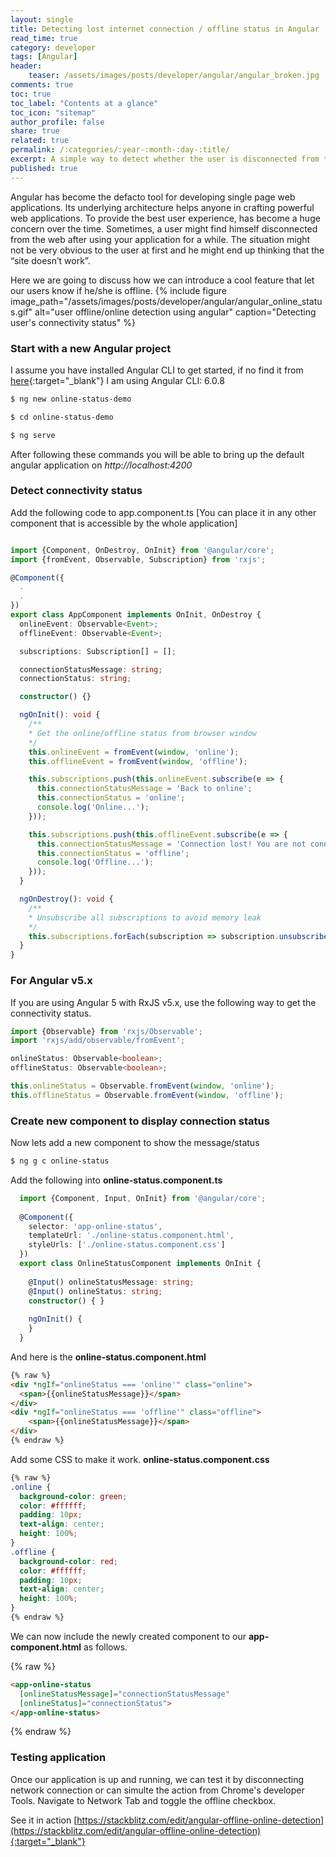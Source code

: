 ```yaml
---
layout: single
title: Detecting lost internet connection / offline status in Angular
read_time: true
category: developer
tags: [Angular]
header:
    teaser: /assets/images/posts/developer/angular/angular_broken.jpg
comments: true
toc: true
toc_label: "Contents at a glance"
toc_icon: "sitemap"
author_profile: false
share: true
related: true
permalink: /:categories/:year-:month-:day-:title/
excerpt: A simple way to detect whether the user is disconnected from the Internet or not inside an Angular application. 
published: true
---
```


Angular has become the defacto tool for developing single page web applications. Its underlying architecture helps anyone
in crafting powerful web applications. To provide the best user experience, has become a huge concern over the time. Sometimes, a user might find
himself disconnected from the web after using your application for a while. 
The situation might not be very obvious to the user at first and he might end up thinking that the “site doesn’t work”.

Here we are going to discuss how we can introduce a cool feature that let our users know if he/she is offline.
{% include figure image_path="/assets/images/posts/developer/angular/angular_online_status.gif" alt="user offline/online detection using angular" caption="Detecting user's connectivity status" %}

### Start with a new Angular project

I assume you have installed Angular CLI to get started, if no find it from [here](https://angular.io/guide/quickstart){:target="_blank"}
I am using Angular CLI: 6.0.8

```sh
$ ng new online-status-demo

$ cd online-status-demo

$ ng serve
``` 

After following these commands you will be able to bring up the default angular application on *http://localhost:4200*

### Detect connectivity status

Add the following code to app.component.ts [You can place it in any other component that is accessible by the whole application]

```typescript

import {Component, OnDestroy, OnInit} from '@angular/core';
import {fromEvent, Observable, Subscription} from 'rxjs';

@Component({
  .
  .
})
export class AppComponent implements OnInit, OnDestroy {
  onlineEvent: Observable<Event>;
  offlineEvent: Observable<Event>;

  subscriptions: Subscription[] = [];

  connectionStatusMessage: string;
  connectionStatus: string;

  constructor() {}

  ngOnInit(): void {
    /**
    * Get the online/offline status from browser window
    */
    this.onlineEvent = fromEvent(window, 'online');
    this.offlineEvent = fromEvent(window, 'offline');

    this.subscriptions.push(this.onlineEvent.subscribe(e => {
      this.connectionStatusMessage = 'Back to online';
      this.connectionStatus = 'online';
      console.log('Online...');
    }));

    this.subscriptions.push(this.offlineEvent.subscribe(e => {
      this.connectionStatusMessage = 'Connection lost! You are not connected to internet';
      this.connectionStatus = 'offline';
      console.log('Offline...');
    }));
  }

  ngOnDestroy(): void {
    /**
    * Unsubscribe all subscriptions to avoid memory leak
    */
    this.subscriptions.forEach(subscription => subscription.unsubscribe());
  }
}

```
### For Angular v5.x
If you are using Angular 5 with RxJS v5.x, use the following way to get the connectivity status.
```typescript
import {Observable} from 'rxjs/Observable';
import 'rxjs/add/observable/fromEvent';

onlineStatus: Observable<boolean>;
offlineStatus: Observable<boolean>;

this.onlineStatus = Observable.fromEvent(window, 'online');
this.offlineStatus = Observable.fromEvent(window, 'offline');

```

### Create new component to display connection status
Now lets add a new component to show the message/status 

```sh
$ ng g c online-status
```
Add the following into **online-status.component.ts**

```typescript
  import {Component, Input, OnInit} from '@angular/core';
  
  @Component({
    selector: 'app-online-status',
    templateUrl: './online-status.component.html',
    styleUrls: ['./online-status.component.css']
  })
  export class OnlineStatusComponent implements OnInit {
  
    @Input() onlineStatusMessage: string;
    @Input() onlineStatus: string;
    constructor() { }
  
    ngOnInit() {
    }
  }
```

And here is the **online-status.component.html**
```html
{% raw %}
<div *ngIf="onlineStatus === 'online'" class="online">
  <span>{{onlineStatusMessage}}</span>
</div>
<div *ngIf="onlineStatus === 'offline'" class="offline">
    <span>{{onlineStatusMessage}}</span>  
</div>
{% endraw %}

```

Add some CSS to make it work. **online-status.component.css**

```css
{% raw %}
.online {
  background-color: green;
  color: #ffffff;
  padding: 10px;
  text-align: center;
  height: 100%;
}
.offline {
  background-color: red;
  color: #ffffff;
  padding: 10px;
  text-align: center;
  height: 100%;
}
{% endraw %}
```

We can now include the newly created component to our **app-component.html** as follows.

{% raw %}
```html
<app-online-status 
  [onlineStatusMessage]="connectionStatusMessage" 
  [onlineStatus]="connectionStatus">
</app-online-status>
```
{% endraw %}

### Testing application
Once our application is up and running, we can test it by disconnecting network connection or can simulte the action
from Chrome's developer Tools.
Navigate to Network Tab and toggle the offline checkbox. 

See it in action [https://stackblitz.com/edit/angular-offline-online-detection](https://stackblitz.com/edit/angular-offline-online-detection){:target="_blank"}